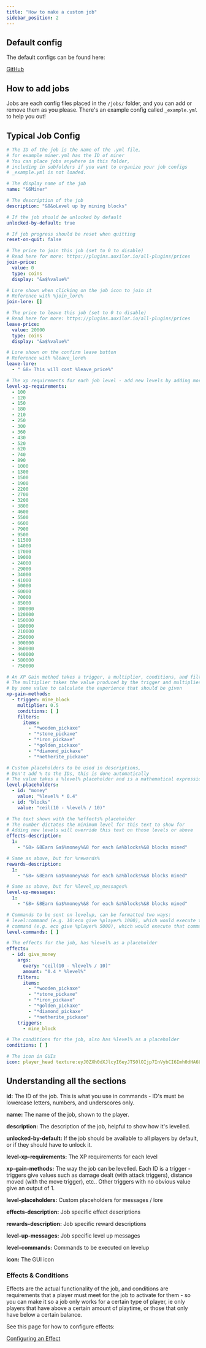 ```yaml
---
title: "How to make a custom job"
sidebar_position: 2
---
```


## Default config

The default configs can be found here:

[GitHub](https://github.com/Auxilor/EcoJobs/blob/master/eco-core/core-plugin/src/main/resources/jobs/)

## How to add jobs
Jobs are each config files placed in the `/jobs/` folder, and you can add or remove them as you please. There's an example config called `_example.yml` to help you out!

## Typical Job Config

```yaml
# The ID of the job is the name of the .yml file,
# for example miner.yml has the ID of miner
# You can place jobs anywhere in this folder,
# including in subfolders if you want to organize your job configs
# _example.yml is not loaded.

# The display name of the job
name: "&6Miner"

# The description of the job
description: "&8&oLevel up by mining blocks"

# If the job should be unlocked by default
unlocked-by-default: true

# If job progress should be reset when quitting
reset-on-quit: false

# The price to join this job (set to 0 to disable)
# Read here for more: https://plugins.auxilor.io/all-plugins/prices
join-price:
  value: 0
  type: coins
  display: "&a$%value%"

# Lore shown when clicking on the job icon to join it
# Reference with %join_lore%
join-lore: []

# The price to leave this job (set to 0 to disable)
# Read here for more: https://plugins.auxilor.io/all-plugins/prices
leave-price:
  value: 20000
  type: coins
  display: "&a$%value%"

# Lore shown on the confirm leave button
# Reference with %leave_lore%
leave-lore:
  - " &8» This will cost %leave_price%"

# The xp requirements for each job level - add new levels by adding more to this list
level-xp-requirements:
  - 100
  - 120
  - 150
  - 180
  - 210
  - 250
  - 300
  - 360
  - 430
  - 520
  - 620
  - 740
  - 890
  - 1000
  - 1300
  - 1500
  - 1900
  - 2200
  - 2700
  - 3200
  - 3800
  - 4600
  - 5500
  - 6600
  - 7900
  - 9500
  - 11500
  - 14000
  - 17000
  - 19000
  - 24000
  - 29000
  - 34000
  - 41000
  - 50000
  - 60000
  - 70000
  - 85000
  - 100000
  - 120000
  - 150000
  - 180000
  - 210000
  - 250000
  - 300000
  - 360000
  - 440000
  - 580000
  - 750000

# An XP Gain method takes a trigger, a multiplier, conditions, and filters.
# The multiplier takes the value produced by the trigger and multiplies it
# by some value to calculate the experience that should be given
xp-gain-methods:
  - trigger: mine_block
    multiplier: 0.5
    conditions: [ ]
    filters:
      items:
        - "*wooden_pickaxe"
        - "*stone_pickaxe"
        - "*iron_pickaxe"
        - "*golden_pickaxe"
        - "*diamond_pickaxe"
        - "*netherite_pickaxe"

# Custom placeholders to be used in descriptions,
# Don't add % to the IDs, this is done automatically
# The value takes a %level% placeholder and is a mathematical expression
level-placeholders:
  - id: "money"
    value: "%level% * 0.4"
  - id: "blocks"
    value: "ceil(10 - %level% / 10)"

# The text shown with the %effects% placeholder
# The number dictates the minimum level for this text to show for
# Adding new levels will override this text on those levels or above
effects-description:
  1:
    - "&8» &8Earn &a$%money%&8 for each &a%blocks%&8 blocks mined"

# Same as above, but for %rewards%
rewards-description:
  1:
    - "&8» &8Earn &a$%money%&8 for each &a%blocks%&8 blocks mined"

# Same as above, but for %level_up_messages%
level-up-messages:
  1:
    - "&8» &8Earn &a$%money%&8 for each &a%blocks%&8 blocks mined"

# Commands to be sent on levelup, can be formatted two ways:
# level:command (e.g. 10:eco give %player% 1000), which would execute that command for level 10
# command (e.g. eco give %player% 5000), which would execute that command for all levels
level-commands: [ ]

# The effects for the job, has %level% as a placeholder
effects:
  - id: give_money
    args:
      every: "ceil(10 - %level% / 10)"
      amount: "0.4 * %level%"
    filters:
      items:
        - "*wooden_pickaxe"
        - "*stone_pickaxe"
        - "*iron_pickaxe"
        - "*golden_pickaxe"
        - "*diamond_pickaxe"
        - "*netherite_pickaxe"
    triggers:
      - mine_block

# The conditions for the job, also has %level% as a placeholder
conditions: [ ]

# The icon in GUIs
icon: player_head texture:eyJ0ZXh0dXJlcyI6eyJTS0lOIjp7InVybCI6Imh0dHA6Ly90ZXh0dXJlcy5taW5lY3JhZnQubmV0L3RleHR1cmUvODU3MDVjZjg2NGRmMmMxODJlMzJjNDg2YjcxNDdjYmY3ODJhMGFhM2RmOGE2ZDYxNDUzOTM5MGJmODRmYjE1ZCJ9fX0=
```

## Understanding all the sections

**id:** The ID of the job. This is what you use in commands - ID's must be lowercase letters, numbers, and underscores only.

**name:** The name of the job, shown to the player.

**description:** The description of the job, helpful to show how it's levelled.

**unlocked-by-default:** If the job should be available to all players by default, or if they should have to unlock it.

**level-xp-requirements:** The XP requirements for each level

**xp-gain-methods:** The way the job can be levelled. Each ID is a trigger - triggers give values such as damage dealt (with attack triggers), distance moved (with the move trigger), etc.. Other triggers with no obvious value give an output of 1.

**level-placeholders:** Custom placeholders for messages / lore

**effects-description:** Job specific effect descriptions

**rewards-description:** Job specific reward descriptions

**level-up-messages:** Job specific level up messages

**level-commands:** Commands to be executed on levelup 

**icon:** The GUI icon

### Effects & Conditions

Effects are the actual functionality of the job, and conditions are requirements that a player must meet for the job to activate for them - so you can make it so a job only works for a certain type of player, ie only players that have above a certain amount of playtime, or those that only have below a certain balance.

See this page for how to configure effects:

[Configuring an Effect](https://plugins.auxilor.io/effects/configuring-an-effect)
